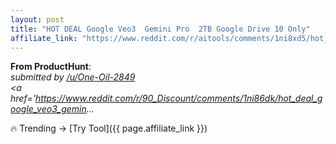 ```yaml
---
layout: post
title: "HOT DEAL Google Veo3  Gemini Pro  2TB Google Drive 10 Only"
affiliate_link: "https://www.reddit.com/r/aitools/comments/1ni8xd5/hot_deal_google_veo3_gemini_pro_2tb_google_drive/?ref=autoverse&utm_source=autoverse"
---
```


**From ProductHunt**:  
*&#32; submitted by &#32; <a href='https://www.reddit.com/user/One-Oil-2849'> /u/One-Oil-2849 </a> <br /> <span><a href='https://www.reddit.com/r/90_Discount/comments/1ni86dk/hot_deal_google_veo3_gemin...*

🔥 Trending → [Try Tool]({{ page.affiliate_link }})  

